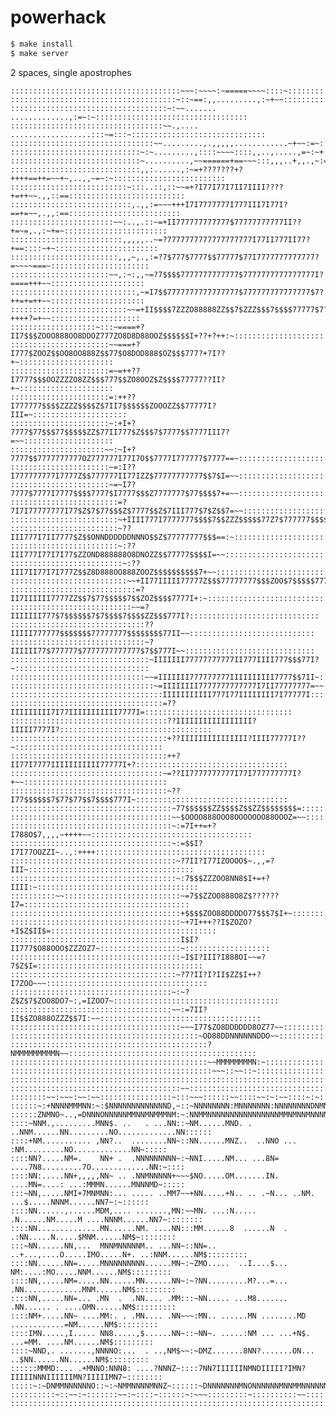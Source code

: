 # powerhack

```bash
$ make install
$ make server
```

2 spaces, single apostrophes


    ::::::::::::::::::::::::::::::::::::::~~~:~~~~:~=====~~~~::::~::::::::::::::::::::::::::::::::::::::
    :::::::::::::::::::::::::::::::::::::~::~==:,,.........,:~+~~:::::::::::::::::::::::::::::::::::::::
    :::::::::::::::::::::::::::::::::::~:~~....... .............,:=~:~::::::::::::::::::::::::::::::::::
    ::::::::::::::::::::::::::::::::::~~.,.... ..................:::~=:::~::::::::::::::::::::::::::::::
    ::::::::::::::::::::::::::::::::~~.........,.,,,,,............~+~~:=~:::::::::::::::::::::::::::::::
    :::::::::::::::::::::::::::::~:~.........,::::~~~~::::,,..,.....,=~:~+::::::::::::::::::::::::::::::
    :::::::::::::::::::::::::::::~..........,~~======+==~~~:::,,,..+,,.,~:=~::::::::::::::::::::::::::::
    :::::::::::::::::::::::::::::,,:......,:~=+???????+?++++==++=~~+~,..,,~=~:~:::::::::::::::::::::::::
    ::::::::::::::::::::::::::~:::..::,::~~=+?I77I77I7II7IIII????+=++~~.,,::==::::::::::::::::::::::::::
    :::::::::::::::::::::::::::,.,,:=~~~+++I7I7777777I777III7I77I?==+=~~,.,,:==:::::::::::::::::::::::::
    :::::::::::::::::::::::~~:..,.::~=+II777777777777$77777777777II??+=~=,.,:~+=~:::::::::::::::::::::::
    :::::::::::::::::::::::::,,,,,..~=?7777777777777777777I77II777II77?+==::::~+~:::::::::::::::::::::::
    ::::::::::::::::::::::::,,,~,.,:=?7$777$7777$$77777$77I7777777777777?=~~~~===~::::::::::::::::::::::
    ::::::::::::::::::::::~~,:~:,,~=?7$$$$7777777777777$7777777777777777I?====+++~~:::::::::::::::::::::
    ::::::::::::::::::::::::::::,~=I7$$7777777777777777$777777777777777$7?++=+=++~~:::::::::::::::::::::
    ::::::::::::::::::::::::::~~=+II$$$$7ZZZO88888ZZ$$7$ZZZ$$$7$$$$77777$7?++++?=+~~::::::::::::::::::::
    :::::::::::::::::::~:::~====+?II7$$$ZOOO888OO8DDOZ777ZO8D8D88OOZ$$$$$$I+??+?++:~::::::::::::::::::::
    ::::::::::::::::::::::~~===+?I777$ZOOZ$$OO8OO888Z$$77$O8DOD888$OZ$$$777?+?I??+~:::::::::::::::::::::
    ::::::::::::::::::::::=~=++??I7777$$$OOZZZZO8ZZ$$$777$$ZO8OOZ$Z$$$$77777??II?+~:::::::::::::::::::::
    ::::::::::::::::::::::=:++??I777777$$$$ZZZZ$$$$Z$7II7$$$$$$ZOOOZZ$$77777I?III=~:::::::::::::::::::::
    ::::::::::::::::::::::~:+I+?7777$77$$$77$$$$$ZZ$77II777$Z$$$7$7777$$7777III7?=~~::::::::::::::::::::
    :::::::::::::::::::::~~:~I+?7777$$7777777777OZ777777I77I7O$$7777I777777$7777==~:::::::::::::::::::::
    ::::::::::::::::::::::~=:I??I777777777I7777Z$$777777II77IZZ$77777777777$$7$I=~~:::::::::::::::::::::
    ::::::::::::::::::::::~=~I7?7777$7777I7777$$$$7777$I7777$$$Z7777777$77$$$$7+=~~:::::::::::::::::::::
    ::::::::::::::::::::::::=?7I7I77777777I77$Z$7$77$$$Z$7777$$Z$7III777$7$Z$$7=~~::::::::::::::::::::::
    ::::::::::::::::::::::::~+IIII777I7777777$$$$7$$ZZZ$$$$$77Z7$777777$$$$$$$+=~~::::::::::::::::::::::
    ::::::::::::::::::::::::~??III777I7II7777$Z$$ONNDDDDDDNNNO$$Z$77777777$$$==:~:::::::::::::::::::::::
    ::::::::::::::::::::::::~:??III777I77I7I77$ZZOND888888O8DNOZZ$$77777$$$$I=~~::::::::::::::::::::::::
    :::::::::::::::::::::::::~:??III7II77I7I777Z$$Z8D888OO888ZOOZ$$$$$$$$$$7+~~:::::::::::::::::::::::::
    ::::::::::::::::::::::::::~~+II77IIIII77777Z$$$77777777$$$ZOO$7$$$$$777I=:::::::::::::::::::::::::::
    ::::::::::::::::::::::::::::=?II7IIIIII7777ZZ$$7$77$$$$$7$$ZOZ$$$$7777I+:~::::::::::::::::::::::::::
    :::::::::::::::::::::::::::~~=?IIIIIII777$7$$$$$$7$7$$$$7$$$$ZZ$$$777I?:::::::::::::::::::::::::::::
    ::::::::::::::::::::::::::::::??IIIII777777$$$$$$$77777777$$$$$$$$77II~~::::::::::::::::::::::::::::
    ::::::::::::::::::::::::::::::~?IIIIII77$777777$7777777777777$7$$777I~~:::::::::::::::::::::::::::::
    :::::::::::::::::::::::::::::::~IIIIIII77777777777II777IIII777$$$77I?~::::::::::::::::::::::::::::::
    ::::::::::::::::::::::::::::::~~=IIIIIII777777777IIIIIIIIII7777$$7II~:::::::::::::::::::::::::::::::
    ::::::::::::::::::::::::::::::::~=IIIIIIII7777777777777I7II77777777=~~::::::::::::::::::::::::::::::
    ::::::::::::::::::::::::::::::::::IIIIIIIIIII777I77IIIIIIII7I77777I:::::::::::::::::::::::::::::::::
    ::::::::::::::::::::::::::::::::::=??IIIIIIIII7I77IIIIIIIIIII7777I=:::::::::::::::::::::::::::::::::
    :::::::::::::::::::::::::::::::::::??IIIIIIIIIIIIIIIII?IIIII7777I?::::::::::::::::::::::::::::::::::
    :::::::::::::::::::::::::::::::::::+??IIIIIIIIIIIIIII?IIII77777I??~:::::::::::::::::::::::::::::::::
    :::::::::::::::::::::::::::::::::::++?II77I7777IIIIIIIIIII77777I+?::::::::::::::::::::::::::::::::::
    ::::::::::::::::::::::::::::::::::~=??II7777777777I77I777777777I?+~~::::::::::::::::::::::::::::::::
    :::::::::::::::::::::::::::::::::::~??I77$$$$$$7$77$77$$7$$$$777I~::::::::::::::::::::::::::::::::::
    ::::::::::::::::::::::::::::::::::::~77$$$$$$ZZ$$$$Z$$ZZ$$$$$$$$=:::::::::::::::::::::::::::::::::::
    ::::::::::::::::::::::::::::::::::::~~$OOOO888OOO8OOOOOOO88OOOZ=~~::::::::::::::::::::::::::::::::::
    ::::::::::::::::::::::::::::::::::::~:=7I++=+?I788O$7,,,,~++++~~::::::::::::::::::::::::::::::::::::
    ::::::::::::::::::::::::::::::::::::~:=$$I?I7I77OOZZI~..,:++++::::::::::::::::::::::::::::::::::::::
    :::::::::::::::::::::::::::::::::::::~?7II?I77IZOOOO$~.,,=?III~:::::::::::::::::::::::::::::::::::::
    :::::::::::::::::::::::::::::::::::::~:7$$$ZZZOO8NN8$I+=+?IIII:~::::::::::::::::::::::::::::::::::::
    ::::::::::~~::::::::::::::::::::::::::~=7$$ZZOO888O8Z$??????I7=:::::::::::::::::::::::::::::::::::::
    ::::::::::::::::::::::::::::::::::::::+$$$$ZOO88DDDDO77$$$7$I+~:::::::::::::::::::::::::::::::::::::
    ::::::::::::::::::::::::::::::::::::::~+7I+++??I$ZOZO?+I$Z$II$=:::::::::::::::::::::::::::::::::::::
    ::::::::::::::::::::::::::::::::::::::I$I?II777$O88OOO$ZZZOZ7~::::::::::::::::::~:::::::::::::::::::
    ::::::::::::::::::::::::::::::::::::::~I$I?III?I888OI~~=?7$Z$I=:::::::::::::::::::::::::::::::::::::
    :::::::::::::::::::::::::::::::::::::~?7?II?I?II$ZZ$I++?I7ZOO~~~::::::::::::::::::::::::::::::::::::
    ::::::::::::::::::::::::::::::::::::~:~?Z$Z$7$ZOO8DO7~:,=IZOO7~:::::::::::::::::::::::::::::::::::::
    ::::::::::::::::::::::::::::::::::::~~:=7II?II$$ZO888OZZZ$$7I:~~::::::::::::::::::::::::::::::::::::
    ::::::::::::::::::::::::::::::::::::::~~~I77$ZO8DDDDDD8OZ77~~:::::::::::::::::::::::::::::::::::::::
    ::::::::::::::::::::::::::::::::::::::::::~OD88DDNNNNNNDDO~~::::::::::::::::::::::::::::::::::::::::
    ::::::::::::::::::::::::::::::::::::::::::::?NMMMMMMMMMN~~::::::::::::::::::::::::::::::::::::::::::
    ::::::::::::::::::::::::::::::::::::::::::::~~MMMMMMMMN:~:::::::::::::::::::::::::::::::::::::::::::
    :::::::::::::::::::::::::::::::::::::::::::::~~~::~~::~:::::::::::::::::::::::::::::::::::::::::::::
    ::::::::::::::::::::::::::::::::::::::::::::::::::::::::::::::::::::::::::::::::::::::::::::::::::::
    ::::::::::::::::::::::::::::::::::::::~~::::::::::::::::::::::::::::::::::::::::::::::::::::::::::::
    ::::::::~~:~~~:~~:~~::::::::::::::::~:::~~~::::::~~::::~~:~:~~::::~:~:::::::~:~::::::::::::::~::::::
    ::::::~:+NNNNMMMNN:~:$NNNNNNNNNNNNND,~::~NNNNNNNN:MNNNNNNN:NNNNNNNNDNMNNNNNMNNMNNNNNNNNNNNNNN:::::::
    ::::::ZNMNO~..,=DNNNONNNNNMMNNMNMMMNM:~:NNMMNNNNNNNNNNNNNNNNMMNMNNMNNNNNNNNNNNMNNMNNNNNNNNNNNN~:::::
    ::::~NNM.,.........MNN$. ..   . ...NN::~NM......MND. . ..NNM......NN.........NO.............NN::::::
    ::::+NM........... ,NN?..  ........NN~::NN......MNZ..  ..NNO ... :NM.........NO.............NN~:::::
    ::::NN?.....NM=.    NN+ .  .NNNNNNNNN~:~NNI.....NM... ...8N= ....7N8.........7O.............NN:~::::
    ::::NN:.....NN+,,,,,NN~ .. .NNMNNNNN+~~~$NO.....OM.......IN. ....MN=....: ...:MMMN......MNNNMD~:::::
    :::~NN,.....NMI+7MNMNN:... ..... ..MM7~~+NN.....+N.. .. .~N... ..NM. ...$.....NNNM......NN7~:~::::::
    ::::NN......,......MDM,.... .......,MN:~~MN. ...:N.....  .N......NM.....M ....NNNM......NN7~::::::::
    ::::NN..............MN......NM. ....NN:::MM......8  ......N  . .:NN.....N.....$MNM......NM$~::::::::
    :::~NN......NN,...  MNNMNNNNNM.. ...NN~::NN=.. ..+...,....O.....IMO.....N+. ..:NNM......NM$:::::::::
    ::::NN......NN=.....MNNNNNNNNN......MN~:~ZMO.....  ..I....$...  NM:....:MO.....NNM......NM$:::::::::
    ::::NN,.....NM=.....NN......MN......NN~:~?NN.........M?...=... .NN.............MNM......NM$:::::::::
    ::::NN,.....NN=... .MN  .  .NN.... .MM:::~NN..... ...M8....... .NN...... . ....OMN......NM$:::::::::
    ::::NM+.....NN~ ....MM:. . .MN.... .NN~~~:MN.. ......MN ........MD ............=NM......NM$:::::::::
    ::::IMN.....,I..... NN8.....,$......NN~::~NN~. .....:NM ... ...+N$. ...=MM. ....NM......NM$:::::::::
    ::::~NND,. .......,NNNNO:...  . ..,NM$~~:~DMZ.......8NN?.......ON... ..$NN......NN......NM$:::::::::
    ::::::MMMD:... .+MNNO:NNN8: ....?NNNZ~::::7NN7IIIIIINMNDIIIII?IMN?IIIIINNNIIIIIIMN?IIIIIMN7~::::::::
    :::::~:~DNMMNNNNNNO::~:~NMMNNNNMNNZ~::::::~DNNNNNNNMNONNNNNNMNNMMNNNNNNN8MNMNNNNMDNNNNNNN8~:::::::::
    ::::::::::~::~~:~:::::::~~:~::::~::::::~:~~~:::::::::~::::::::::~~::::::~~:::::~~~:::::::~~~::::::::
    ::::::::::::::::::::::::::::::::::::::::::::::::::::::::::::::::::::::::::::::::::::::::::::::::::::
